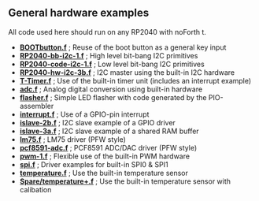 ## General hardware examples

All code used here should run on any RP2040 with noForth t.

- [****BOOTbutton.f****](BOOTbutton.f) ; Reuse of the boot button as a general key input
- [****RP2040-bb-i2c-1.f****](RP2040-bb-i2c-1.f) ; High level bit-bang I2C primitives
- [****RP2040-code-i2c-1.f****](RP2040-code-i2c-1.f) ; Low level bit-bang I2C primitives
- [****RP2040-hw-i2c-3b.f****](RP2040-hw-i2c-3b.f) ; I2C master using the built-in I2C hardware  
- [****T-Timer.f****](T-Timer.f) ; Use of the built-in timer unit (includes an interrupt example)
- [****adc.f****](adc.f) ; Analog digital conversion using built-in hardware
- [****flasher.f****](flasher.f) ; Simple LED flasher with code generated by the PIO-assembler
- [****interrupt.f****](interrupt) ; Use of a GPIO-pin interrupt
- [****islave-2b.f****](islave-2b.f) ; I2C slave example of a GPIO driver
- [****islave-3a.f****](islave-3a.f) ; I2C slave example of a shared RAM buffer
- [****lm75.f****](lm75.f) ; LM75 driver (PFW style)
- [****pcf8591-adc.f****](pcf8591-adc.f) ; PCF8591 ADC/DAC driver (PFW style)
- [****pwm-1.f****](pwm-1.f) ; Flexible use of the built-in PWM hardware
- [****spi.f****](spi.f) ; Driver examples for built-in SPI0 & SPI1
- [****temperature.f****](temperature.f) ; Use the built-in temperature sensor
- [****Spare/temperature+.f****](Spare/temperature+.f) ; Use the built-in temperature sensor with calibation
